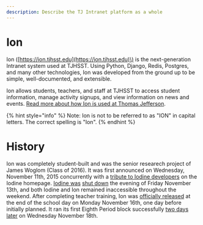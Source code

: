 ```yaml
---
description: Describe the TJ Intranet platform as a whole
---
```


# Ion

Ion \([https://ion.tjhsst.edu](https://ion.tjhsst.edu)\) is the next-generation Intranet system used at TJHSST.  Using Python, Django, Redis, Postgres, and many other technologies, Ion was developed from the ground up to be simple, well-documented, and extensible.

 Ion allows students, teachers, and staff at TJHSST to access student information, manage activity signups, and view information on news and events. [Read more about how Ion is used at Thomas Jefferson](https://ion.tjhsst.edu/about).

{% hint style="info" %}
Note: Ion is not to be referred to as "ION" in capital letters.  The correct spelling is "Ion".
{% endhint %}

# History

Ion was completely student-built and was the senior researech project of James Woglom (Class of 2016). It was first announced on Wednesday, November 11th, 2015 concurrently with a [tribute to Iodine developers](https://web.archive.org/web/20151111231602/https://iodine.tjhsst.edu/) on the Iodine homepage. [Iodine was](https://twitter.com/TJIntranet/status/664857149324005377) [shut down](https://twitter.com/TJIntranet/status/665273342396604417) the evening of Friday November 13th, and both Iodine and Ion remained inaccessible throughout the weekend. After completing teacher training, Ion was [officially released](https://twitter.com/TJIntranet/status/666356448801251330) at the end of the school day on Monday November 16th, one day before initially planned. It ran its first Eighth Period block successfully [two days later](https://twitter.com/TJIntranet/status/666619609143975936) on Wednesday November 18th. 
